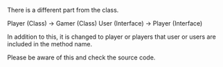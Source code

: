 There is a different part from the class.

Player (Class) -> Gamer (Class)
User (Interface) -> Player (Interface)

In addition to this, it is changed to player or players that user or users are included in the method name.

Please be aware of this and check the source code.
